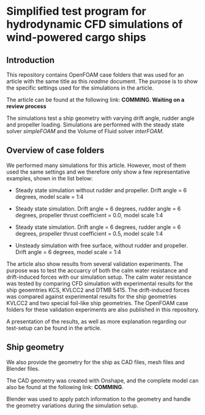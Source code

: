 # Simplified test program for hydrodynamic CFD simulations of wind-powered cargo ships

## Introduction
This repository contains OpenFOAM case folders that was used for an article with the same title as this *readme* document. The purpose is to show the specific settings used for the simulations in the article.

The article can be found at the following link: **COMMING. Waiting on a review process**

The simulations test a ship geometry with varying drift angle, rudder angle and propeller loading. Simulations are performed with the steady state solver *simpleFOAM* and the Volume of Fluid solver *interFOAM*.

## Overview of case folders
We performed many simulations for this article. However, most of them used the same settings and we therefore only show a few representative examples, shown in the list below:

- Steady state simulation without rudder and propeller. Drift angle = 6 degrees, model scale = 1:4
- Steady state simulation. Drift angle = 6 degrees, rudder angle = 6 degrees, propeller thrust coefficient = 0.0, model scale 1:4
- Steady state simulation. Drift angle = 6 degrees, rudder angle = 6 degrees, propeller thrust coefficient = 0.5, model scale 1:4

- Unsteady simulation with free surface, without rudder and propeller. Drift angle = 6 degrees, model scale = 1:4

The article also show results from several validation experiments. The purpose was to test the accuarcy of both the calm water resistance and drift-induced forces with our simulation setup. The calm water resistance was tested by comparing CFD simulation with experimental results for the ship geoemtries KCS, KVLCC2 and DTMB 5415. The drift-induced forces was compared against experimental results for the ship geometries KVLCC2 and two special foil-like ship geometries. The OpenFOAM case folders for these validation experiments are also published in this repository.

A presentation of the results, as well as more explanation regarding our test-setup can be found in the article.

## Ship geometry
We also provide the geometry for the ship as CAD files, mesh files and Blender files.

The CAD geometry was created with Onshape, and the complete model can also be found at the following link: **COMMING**.

Blender was used to apply patch information to the geometry and handle the geometry variations during the simulation setup.
